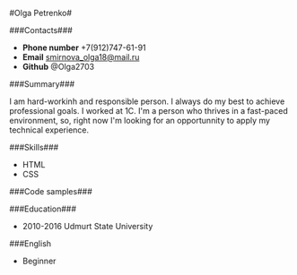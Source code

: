 #Olga Petrenko#


###Contacts###

* **Phone number** +7(912)747-61-91
* **Email** smirnova_olga18@mail.ru
* **Github** @Olga2703


###Summary###

I am hard-workinh and responsible person. I always do my best
to achieve professional goals. I worked at 1C. I'm a person who
thrives in a fast-paced environment, so, right now I'm looking 
for an opportunnity to apply my technical experience.

###Skills###

* HTML
* CSS

###Code samples###


###Education###

* 2010-2016 Udmurt State University


###English

* Beginner


